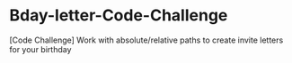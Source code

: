 # Bday-letter-Code-Challenge
[Code Challenge] Work with absolute/relative paths to create invite letters for your birthday
